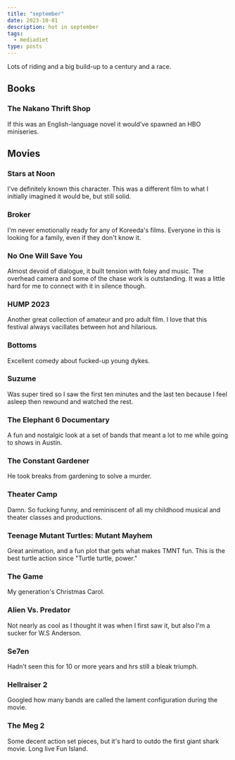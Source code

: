 ```yaml
---
title: "september"
date: 2023-10-01
description: hot in september
tags:
  - mediadiet
type: posts
---
```


Lots of riding and a big build-up to a century and a race.

<!--more-->

## Books

### The Nakano Thrift Shop

If this was an English-language novel it would’ve spawned an HBO miniseries.

## Movies

### Stars at Noon

I've definitely known this character. This was a different film to what I initially imagined it would be, but still solid.

### Broker

I'm never emotionally ready for any of Koreeda's films. Everyone in this is looking for a family, even if they don't know it.

### No One Will Save You

Almost devoid of dialogue, it built tension with foley and music. The overhead camera and some of the chase work is outstanding. It was a little hard for me to connect with it in silence though.

### HUMP 2023

Another great collection of amateur and pro adult film. I love that this festival always vacillates between hot and hilarious.

### Bottoms

Excellent comedy about fucked-up young dykes. 

### Suzume

Was super tired so I saw the first ten minutes and the last ten because I feel asleep then rewound and watched the rest.

### The Elephant 6 Documentary

A fun and nostalgic look at a set of bands that meant a lot to me while going to shows in Austin.

### The Constant Gardener

He took breaks from gardening to solve a murder.

### Theater Camp

Damn. So fucking funny, and reminiscent of all my childhood musical and theater classes and productions. 

### Teenage Mutant Turtles: Mutant Mayhem

Great animation, and a fun plot that gets what makes TMNT fun. This is the best turtle action since "Turtle turtle, power."

### The Game

My generation's Christmas Carol.

### Alien Vs. Predator

Not nearly as cool as I thought it was when I first saw it, but also I'm a sucker for W.S Anderson.

### Se7en

Hadn’t seen this for 10 or more years and hrs still a bleak triumph.

### Hellraiser 2

Googled how many bands are called the lament configuration during the movie.

### The Meg 2

Some decent action set pieces, but it's hard to outdo the first giant shark movie. Long live Fun Island.
